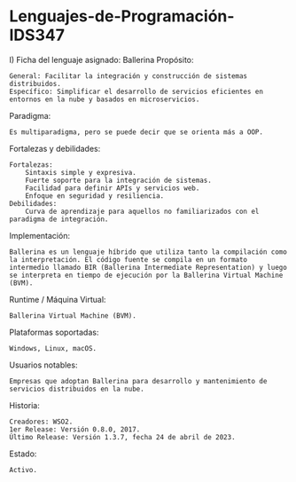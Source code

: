 # Lenguajes-de-Programación-IDS347
I) Ficha del lenguaje asignado: Ballerina
Propósito:

    General: Facilitar la integración y construcción de sistemas distribuidos.
    Específico: Simplificar el desarrollo de servicios eficientes en entornos en la nube y basados en microservicios.

Paradigma:

    Es multiparadigma, pero se puede decir que se orienta más a OOP.

Fortalezas y debilidades:

    Fortalezas:
        Sintaxis simple y expresiva.
        Fuerte soporte para la integración de sistemas.
        Facilidad para definir APIs y servicios web.
        Enfoque en seguridad y resiliencia.
    Debilidades:
        Curva de aprendizaje para aquellos no familiarizados con el paradigma de integración.

Implementación:

    Ballerina es un lenguaje híbrido que utiliza tanto la compilación como la interpretación. El código fuente se compila en un formato intermedio llamado BIR (Ballerina Intermediate Representation) y luego se interpreta en tiempo de ejecución por la Ballerina Virtual Machine (BVM).

Runtime / Máquina Virtual:

    Ballerina Virtual Machine (BVM).

Plataformas soportadas:

    Windows, Linux, macOS.

Usuarios notables:

    Empresas que adoptan Ballerina para desarrollo y mantenimiento de servicios distribuidos en la nube.

Historia:

    Creadores: WSO2.
    1er Release: Versión 0.8.0, 2017.
    Último Release: Versión 1.3.7, fecha 24 de abril de 2023.

Estado:

    Activo.
